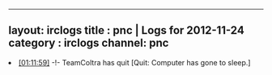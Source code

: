 
---
layout: irclogs
title : pnc | Logs for 2012-11-24
category : irclogs
channel: pnc
---
<li class="logitem"><a href="#01:11:59" name="01:11:59" class="time">[01:11:59]</a> -!- <span class="quit">TeamColtra</span> has quit [Quit: Computer has gone to sleep.] </li>


